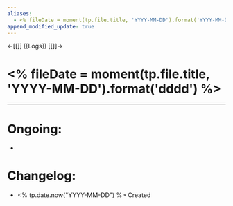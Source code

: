 ```yaml
---
aliases: 
  - <% fileDate = moment(tp.file.title, 'YYYY-MM-DD').format('YYYY-MM-DD') %>
append_modified_update: true
---
```

←[[]] [[Logs]] [[]]→
# <% fileDate = moment(tp.file.title, 'YYYY-MM-DD').format('dddd') %>
___




# Ongoing:
- 
# Changelog:
- <% tp.date.now("YYYY-MM-DD") %> Created